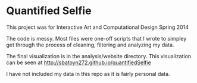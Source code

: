 Quantified Selfie
=================

This project was for Interactive Art and Computational Design Spring 2014

The code is messy. Most files were one-off scripts that I wrote to simpley get through the process of cleaning, filtering and analyzing my data. 

The final visualization is in the analysis/website directory. This visualization can be seen at http://sbatoyn272.github.io/quantifiedSelfie

I have not included my data in this repo as it is fairly personal data.


